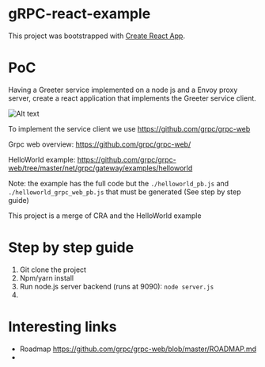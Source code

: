 # gRPC-react-example

This project was bootstrapped with [Create React App](https://github.com/facebook/create-react-app).

# PoC

Having a Greeter service implemented on a node js and a Envoy proxy server, create a react application that implements the Greeter service client. 

![Alt text](https://grpc.io/img/grpc-web-proxy.png)


To implement the service client we use https://github.com/grpc/grpc-web

Grpc web overview: https://github.com/grpc/grpc-web/

HelloWorld example: https://github.com/grpc/grpc-web/tree/master/net/grpc/gateway/examples/helloworld

Note: the example has the full code but the `./helloworld_pb.js` and `./helloworld_grpc_web_pb.js` that must be generated (See step by step guide) 

This project is a merge of CRA and the HelloWorld example

# Step by step guide

1. Git clone the project
2. Npm/yarn install 
3. Run node.js server backend (runs at 9090): `node server.js`
4. 


# Interesting links

- Roadmap https://github.com/grpc/grpc-web/blob/master/ROADMAP.md
- 

